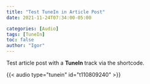 ```yaml
---
title: "Test TuneIn in Article Post"
date: 2021-11-24T07:34:00-05:00

categories: [Audio]
tags: [TuneIn]
toc: false
author: "Igor"
---
```


Test article post with a **TuneIn** track via the shortcode.

<!--more-->

{{< audio type="tunein" id="t110809240" >}}
